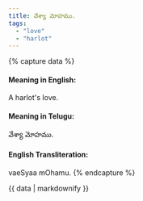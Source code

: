 ```yaml
---
title: వేశ్యా మోహము.
tags:
  - "love"
  - "harlot"
---
```


{% capture data %}
#### Meaning in English:
A harlot's love.

#### Meaning in Telugu:
వేశ్యా మోహము.

#### English Transliteration:
vaeSyaa mOhamu.
{% endcapture %}

<div class="notice">{{ data | markdownify }}</div>


